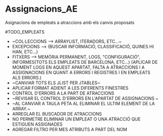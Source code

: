 # Assignacions_AE
Asignacions de empleats a atraccions amb els canvis proposats


#TODO_EMPLEATS
- ~COL·LECCIONS --> ARRAYLIST, ITERADORS, ETC...~
- EXCEPCIONS --> (BUSCAR INFORMACIÓ, CLASSIFICACIÓ, QUINES HI HAN, ETC...)
- FITXERS --> MEMÒRIA PERMANENT, LOGS, "CONFIGURACIÓ", INFORMES(TOTS ELS EMPLEATS DE BARCELONA, ETC...) (APLICAR DE MOMENT LOGS EN AQUEST APARTAT, FALTA A ATRACCIONS I A ASSIGNACIONS EN QUANT A ERRORS I REGISTRES I EN EMPLEATS ALS ERRORS.)
- ~CANVIAR TOTS ELS JLIST PER JTABLES~
- APLICAR FORMAT ADIENT A LES DIFERENTS FINESTRES
- CONTROL D'ERRORS A LA PART DE ATRACCIONS
- ~REVISAR EL CONTROL D'ERRORS EN L'APARTAT DE ASSIGNACIONS ~
- ~AL CANVIAR A TAULA PETA AL ELIMINAR EL ULTIM ELEMENT DE LA ARRAY.~
- ARREGLAR EL BUSCADOR DE ATRACCIONS
- NO PERMETRE ELIMINAR UN EMPLEAT O UNA ATRACCIÓ QUE ESTIGUEN ASSIGNADES
- AGREGAR FILTRO PER MES ATRIBUTS A PART DEL NOM
